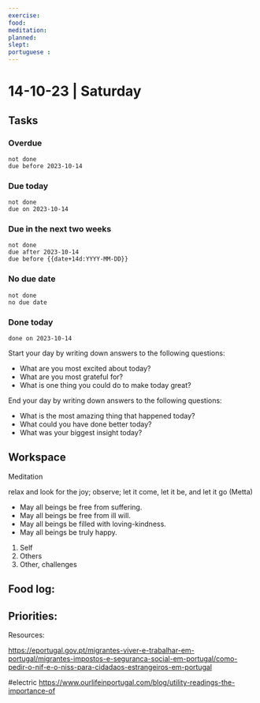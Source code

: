 ```yaml
---
exercise: 
food:
meditation:
planned:
slept:
portuguese :
---
```


# 14-10-23 | Saturday

## Tasks
### Overdue
```tasks
not done
due before 2023-10-14
```

### Due today
```tasks
not done
due on 2023-10-14
```

### Due in the next two weeks
```tasks
not done
due after 2023-10-14
due before {{date+14d:YYYY-MM-DD}}
```

### No due date
```tasks
not done
no due date
```

### Done today
```tasks
done on 2023-10-14
```


Start your day by writing down answers to the following questions:

- What are you most excited about today? 
- What are you most grateful for? 
- What is one thing you could do to make today great?  

End your day by writing down answers to the following questions: 

- What is the most amazing thing that happened today? 
- What could you have done better today? 
- What was your biggest insight today?

## Workspace

Meditation 

relax and look for the joy; observe; let it come, let it be, and let it go
(Metta)
-   May all beings be free from suffering.
-   May all beings be free from ill will.
-   May all beings be filled with loving-kindness.
-   May all beings be truly happy.

1. Self
2. Others
3. Other, challenges

Food log:
- 

Priorities:
- 

Resources:

https://eportugal.gov.pt/migrantes-viver-e-trabalhar-em-portugal/migrantes-impostos-e-seguranca-social-em-portugal/como-pedir-o-nif-e-o-niss-para-cidadaos-estrangeiros-em-portugal

#electric 
https://www.ourlifeinportugal.com/blog/utility-readings-the-importance-of
